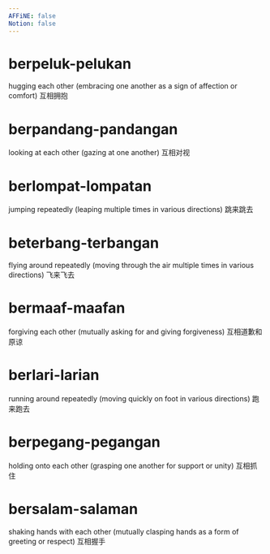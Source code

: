 ```yaml
---
AFFiNE: false
Notion: false
---
```


# berpeluk-pelukan

hugging each other (embracing one another as a sign of affection or comfort)
互相拥抱

# berpandang-pandangan

looking at each other (gazing at one another)
互相对视

# berlompat-lompatan

jumping repeatedly (leaping multiple times in various directions)
跳来跳去

# beterbang-terbangan

flying around repeatedly (moving through the air multiple times in various directions)
飞来飞去

# bermaaf-maafan

forgiving each other (mutually asking for and giving forgiveness)
互相道歉和原谅

# berlari-larian

running around repeatedly (moving quickly on foot in various directions)
跑来跑去

# berpegang-pegangan

holding onto each other (grasping one another for support or unity)
互相抓住

# bersalam-salaman

shaking hands with each other (mutually clasping hands as a form of greeting or respect)
互相握手

